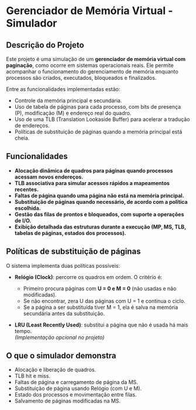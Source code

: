 # Gerenciador de Memória Virtual - Simulador

## Descrição do Projeto

Este projeto é uma simulação de um **gerenciador de memória virtual com paginação**, como ocorre em sistemas operacionais reais. Ele permite acompanhar o funcionamento do gerenciamento de memória enquanto processos são criados, executados, bloqueados e finalizados.

Entre as funcionalidades implementadas estão:

- Controle da memória principal e secundária.
- Uso de tabela de páginas para cada processo, com bits de presença (P), modificação (M) e endereço real do quadro.
- Uso de uma TLB (Translation Lookaside Buffer) para acelerar a tradução de endereços.
- Políticas de substituição de páginas quando a memória principal está cheia.

## Funcionalidades

- **Alocação dinâmica de quadros para páginas quando processos acessam novos endereços.**
- **TLB associativa para simular acessos rápidos a mapeamentos recentes.**
- **Faltas de página quando uma página não está na memória principal.**
- **Substituição de páginas quando necessário, de acordo com a política escolhida.**
- **Gestão das filas de prontos e bloqueados, com suporte a operações de I/O.**
- **Exibição detalhada das estruturas durante a execução (MP, MS, TLB, tabelas de páginas, estados dos processos).**

## Políticas de substituição de páginas

O sistema implementa duas políticas possíveis:

- **Relógio (Clock)**: percorre os quadros em ordem. O critério é:

  - Primeiro procura páginas com **U = 0 e M = 0** (não usadas e não modificadas).
  - Se não encontrar, zera U das páginas com U = 1 e continua o ciclo.
  - Se a página a ser substituída tiver M = 1, ela é salva na memória secundária antes da substituição.

- **LRU (Least Recently Used)**: substitui a página que não é usada há mais tempo.  
  _(Implementação opcional no projeto)_

## O que o simulador demonstra

- Alocação e liberação de quadros.
- TLB hit e miss.
- Faltas de página e carregamento de página da MS.
- Substituição de página usando Relógio (com U e M).
- Estado dos processos e movimentação entre filas.
- Salvamento de páginas modificadas na MS.
